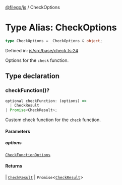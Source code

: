 [@filego/js](../README.md) / CheckOptions

# Type Alias: CheckOptions

```ts
type CheckOptions = _CheckOptions & object;
```

Defined in: [js/src/base/check.ts:24](https://github.com/alpheustangs/filego.js/blob/2a25fe3fdc1a0816f27fbb873f77aac511984242/packages/js/src/base/check.ts#L24)

Options for the `check` function.

## Type declaration

### checkFunction()?

```ts
optional checkFunction: (options) => 
  | CheckResult
| Promise<CheckResult>;
```

Custom check function for the `check` function.

#### Parameters

##### options

[`CheckFunctionOptions`](CheckFunctionOptions.md)

#### Returns

  \| [`CheckResult`](CheckResult.md)
  \| `Promise`\<[`CheckResult`](CheckResult.md)\>
